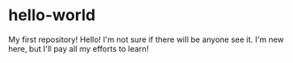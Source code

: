 # hello-world
My first repository!
Hello! I'm not sure if there will be anyone see it. I'm new here, but I'll pay all my efforts to learn!
